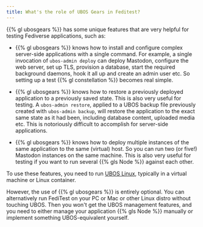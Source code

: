 ```yaml
---
title: What's the role of UBOS Gears in Feditest?
---
```


{{% gl ubosgears %}} has some unique features that are
very helpful for testing Fediverse applications, such as:

* {{% gl ubosgears %}} knows how to install and configure complex server-side applications with a
  single command. For example, a single invocation of `ubos-admin deploy` can deploy Mastodon,
  configure the web server, set up TLS, provision a database, start the required
  background daemons, hook it all up and create an admin user etc. So setting up a
  test {{% gl constellation %}} becomes  real simple.

* {{% gl ubosgears %}} knows how to restore a previously deployed application to a previously saved
  state. This is also very useful for testing. A `ubos-admin restore`, applied to
  a UBOS backup file previously created with `ubos-admin backup`, will restore
  the application to the exact same state as it had been, including database content,
  uploaded media etc. This is notoriously difficult to accomplish for server-side
  applications.

* {{% gl ubosgears %}} knows how to deploy multiple instances of the same application to the same
  (virtual) host. So you can run two (or five!) Mastodon instances on the same
  machine. This is also very useful for testing if you want to run several
  {{% gls Node %}} against each other.

To use these features, you need to run [UBOS Linux](https://ubos.net/docs/glossary/linux/),
typically in a virtual machine or Linux container.

However, the use of {{% gl ubosgears %}} is entirely optional. You can alternatively run FediTest on
your PC or Mac or other Linux distro without touching UBOS. Then you won't get the
UBOS management features, and you need to either manage your application
{{% gls Node %}} manually or implement something UBOS-equivalent yourself.
